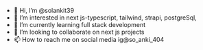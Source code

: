 - 👋 Hi, I’m @solankit39
- 👀 I’m interested in next js-typescript, tailwind, strapi, postgreSql,  
- 🌱 I’m currently learning full stack development 
- 💞️ I’m looking to collaborate on next js projects 
- 📫 How to reach me on social media ig@so_anki_404

<!---
solankit39/solankit39 is a ✨ special ✨ repository because its `README.md` (this file) appears on your GitHub profile.
You can click the Preview link to take a look at your changes.
--->
